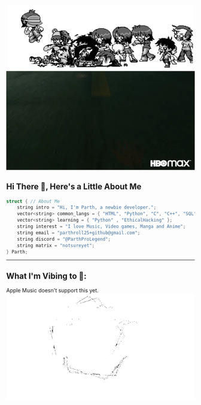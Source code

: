 <p align="center">
  <img width="493.75pxpx" height="173.7575px"src="https://github.com/ParthProLegend/ParthProLegend/raw/main/myheader.gif"> <!--alt="GIF of Zombie Apocalypse, Contains Gore"> -->
  <img width="587.5px" height="264.006px" src="https://github.com/ParthProLegend/ParthProLegend/raw/main/myfooter.gif" alt="GIF of Dance Floor">
  <!--img width="100%" height="50px" src="https://www.seekpng.com/png/full/36-364027_grid-transparent-vaporwave-floor.png" alt="GIF Spelling Out Maddy"-->
</p>

## Hi There 👋, Here's a Little About Me
```c++
struct { // About Me
    string intro = "Hi, I'm Parth, a newbie developer.";
    vector<string> common_langs = { "HTML", "Python", "C", "C++", "SQL"};
    vector<string> learning = { "Python" , "EthicalHacking" };
    string interest = "I love Music, Video games, Manga and Anime";
    string email = "parthroll25+github@gmail.com";
    string discord = "@ParthProLegend";
    string matrix = "notsureyet";
} Parth;
```

<!-- <img src="https://img.shields.io/badge/Discord-5865F2?style=for-the-badge&logo=discord&logoColor=white" /> <img src="https://img.shields.io/badge/ProtonMail-8B89CC?style=for-the-badge&logo=protonmail&logoColor=white" /> <img src="https://img.shields.io/badge/matrix-000000?style=for-the-badge&logo=Matrix&logoColor=white" /> -->
---
## What I'm Vibing to 🎵:

<!-- [![Spotify](https://readme-spotify-git-master-xm4ddy.vercel.app/api/spotify/?background_color=0d1117&border_color=ffffff)](https://open.spotify.com/user/mocwilcox) -->
Apple Music doesn't support this yet.
<img src="https://github.com/ParthProLegend/ParthProLegend/raw/main/footer.gif" alt="Shitty Apple doesn't has API but Lossless Audio is worth it.">
